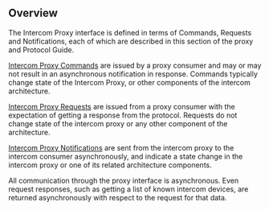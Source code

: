 ## Overview

The Intercom Proxy interface is defined in terms of Commands, Requests and Notifications, each of which are described in this section of the proxy and Protocol Guide.

[Intercom Proxy Commands][1] are issued by a proxy consumer and may or may not result in an asynchronous notification in response.  Commands typically change state of the Intercom Proxy, or other components of the intercom architecture.

[Intercom Proxy Requests][2] are issued from a proxy consumer with the expectation of getting a response from the protocol.  Requests do not change state of the intercom proxy or any other component of the architecture.  

[Intercom Proxy Notifications][3] are sent from the intercom proxy to the intercom consumer asynchronously, and indicate a state change in the intercom proxy or one of its related architecture components.

All communication through the proxy interface is asynchronous.  Even request responses, such as getting a list of known intercom devices, are returned asynchronously with respect to the request for that data.

[1]:	https://snap-one.github.io/docs-driverworks-proxyprotocol/#intercom-call-commands
[2]:	https://snap-one.github.io/docs-driverworks-proxyprotocol/#intercom-call-requests
[3]:	https://snap-one.github.io/docs-driverworks-proxyprotocol/#intercom-call-notifications